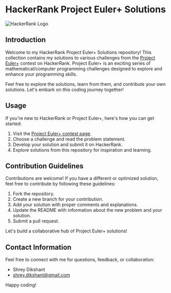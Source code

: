# HackerRank Project Euler+ Solutions

![HackerRank Logo](https://www.hackerrank.com/wp-content/uploads/2018/08/hackerrank_logo.png)

## Introduction

Welcome to my HackerRank Project Euler+ Solutions repository! This collection contains my solutions to various challenges from the [Project Euler+](https://www.hackerrank.com/contests/projecteuler/challenges) contest on HackerRank. Project Euler+ is an exciting series of mathematical/computer programming challenges designed to explore and enhance your programming skills.

Feel free to explore the solutions, learn from them, and contribute your own solutions. Let's embark on this coding journey together!


## Usage

If you're new to HackerRank or Project Euler+, here's how you can get started:

1. Visit the [Project Euler+ contest page](https://www.hackerrank.com/contests/projecteuler/challenges).
2. Choose a challenge and read the problem statement.
3. Develop your solution and submit it on HackerRank.
4. Explore solutions from this repository for inspiration and learning.

## Contribution Guidelines

Contributions are welcome! If you have a different or optimized solution, feel free to contribute by following these guidelines:

1. Fork the repository.
2. Create a new branch for your contribution.
3. Add your solution with proper comments and explanations.
4. Update the README with information about the new problem and your solution.
5. Submit a pull request.

Let's build a collaborative hub of Project Euler+ solutions!

## Contact Information

Feel free to connect with me for questions, feedback, or collaboration:

- Shrey Dikshant
- shrey.dikshant@gmail.com

Happy coding!
